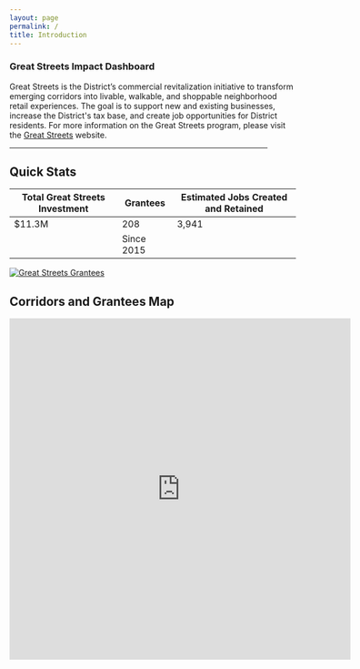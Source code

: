 ```yaml
---
layout: page
permalink: /
title: Introduction
---
```


<h3>
Great Streets Impact Dashboard
</h3>

Great Streets is the District’s commercial revitalization initiative to transform emerging corridors into livable, walkable, and shoppable neighborhood retail experiences.  The goal is to support new and existing businesses, increase the District's tax base, and create job opportunities for District residents. For more information on the Great Streets program, please visit the <a href ="http://greatstreets.dc.gov/">Great Streets</a> website. 

<hr style="width: 454px; margin:1em 0">

<h2> Quick Stats</h2>

<div class="datatable">
	<table>
		<thead>
			<tr><th>Total Great Streets Investment</th><th>Grantees</th><th>Estimated Jobs Created and Retained</th></tr>
		</thead>
		<tbody>
			<tr class="headline-data"><td>$11.3M</td><td>208</td><td>3,941</td></tr>	
			<tr><td></td><td>Since 2015</td><td></td></tr>
		</tbody>
	</table>
</div>
<div class='tableauPlaceholder' id='viz1520281608317' style='position: relative'><noscript><a href='#'><img alt='Great Streets Grantees ' src='https:&#47;&#47;public.tableau.com&#47;static&#47;images&#47;BC&#47;BC5FHD4Z5&#47;1_rss.png' style='border: none' /></a></noscript><object class='tableauViz'  style='display:none;'><param name='host_url' value='https%3A%2F%2Fpublic.tableau.com%2F' /> <param name='embed_code_version' value='3' /> <param name='path' value='shared&#47;BC5FHD4Z5' /> <param name='toolbar' value='yes' /><param name='static_image' value='https:&#47;&#47;public.tableau.com&#47;static&#47;images&#47;BC&#47;BC5FHD4Z5&#47;1.png' /> <param name='animate_transition' value='yes' /><param name='display_static_image' value='yes' /><param name='display_spinner' value='yes' /><param name='display_overlay' value='yes' /><param name='display_count' value='yes' /><param name='filter' value='publish=yes' /></object></div>                <script type='text/javascript'>                    var divElement = document.getElementById('viz1520281608317');                    var vizElement = divElement.getElementsByTagName('object')[0];                    vizElement.style.width='450px';vizElement.style.height='847px';                    var scriptElement = document.createElement('script');                    scriptElement.src = 'https://public.tableau.com/javascripts/api/viz_v1.js';                    vizElement.parentNode.insertBefore(scriptElement, vizElement);                </script>
<h2>Corridors and Grantees Map</h2>

 <iframe src="http://dcgis.maps.arcgis.com/apps/View/index.html?appid=51533acf6855478da2ceb0736444014d" style="border:0px #ffffff none;" name="myiFrame" scrolling="no" frameborder="1" marginheight="0px" marginwidth="0px" height="600px" width="600px"></iframe>

<!-- <style>.embed-container {position: relative; padding-bottom: 87%; height: 0; max-width: 100%;} .embed-container iframe, .embed-container object, .embed-container iframe{position: absolute; top: 0; left: 0; width: 100%; height: 100%;} small{position: absolute; z-index: 40; bottom: 0; margin-bottom: -15px;}</style><div class="embed-container"><iframe width="300" height="260" frameborder="0" scrolling="no" marginheight="0" marginwidth="0" title="Great Streets Corridors for Dashboard" src="//dcgis.maps.arcgis.com/apps/Embed/index.html?webmap=ea5b95d58986464984fe772931fe63e2&amp;extent=-77.2064,38.8134,-76.8274,38.9895&amp;zoom=true&amp;previewImage=false&amp;scale=true&amp;search=true&amp;searchextent=true&amp;legend=true&amp;disable_scroll=true&amp;theme=light"></iframe></div> -->
